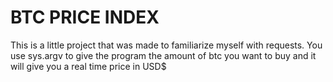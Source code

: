 
# BTC PRICE INDEX
This is a little project that was made to familiarize myself with requests. You use sys.argv to give the program the amount of btc you want to buy and it will give you a real time price in USD$

